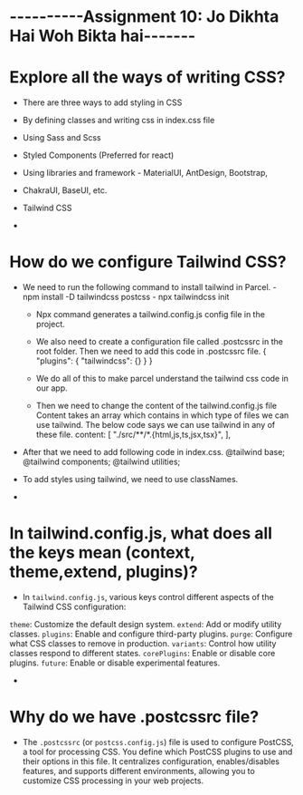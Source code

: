 # ----------Assignment 10: Jo Dikhta Hai Woh Bikta hai-------

# Explore all the ways of writing CSS?

- There are three ways to add styling in CSS
- By defining classes and writing css in index.css file
- Using Sass and Scss
- Styled Components (Preferred for react)
- Using libraries and framework - MaterialUI, AntDesign, Bootstrap,
- ChakraUI, BaseUI, etc.
- Tailwind CSS

-

# How do we configure Tailwind CSS?

- We need to run the following command to install tailwind in Parcel. - npm install -D tailwindcss postcss - npx tailwindcss init

  - Npx command generates a tailwind.config.js config file in the project.
  - We also need to create a configuration file called .postcssrc in the root folder. Then we need to add this code in .postcssrc file.
    {
    "plugins": {
    "tailwindcss": {}
    }
    }

  - We do all of this to make parcel understand the tailwind css code in our app.
  - Then we need to change the content of the tailwind.config.js file Content takes an array which contains in which type of files we can use tailwind. The below code says we can use tailwind in any of these file.
    content: [
    "./src/**/*.{html,js,ts,jsx,tsx}",
    ],

- After that we need to add following code in index.css.
  @tailwind base;
  @tailwind components;
  @tailwind utilities;
- To add styles using tailwind, we need to use classNames.

-

# In tailwind.config.js, what does all the keys mean (context, theme,extend, plugins)?

- In `tailwind.config.js`, various keys control different aspects of the Tailwind CSS configuration:

`theme`: Customize the default design system.
`extend`: Add or modify utility classes.
`plugins`: Enable and configure third-party plugins.
`purge`: Configure what CSS classes to remove in production.
`variants`: Control how utility classes respond to different states.
`corePlugins`: Enable or disable core plugins.
`future`: Enable or disable experimental features.

-

# Why do we have .postcssrc file?

- The `.postcssrc` (or `postcss.config.js`) file is used to
  configure PostCSS, a tool for processing CSS. You define which
  PostCSS plugins to use and their options in this file. It centralizes
  configuration, enables/disables features, and supports different
  environments, allowing you to customize CSS processing in your web
  projects.

